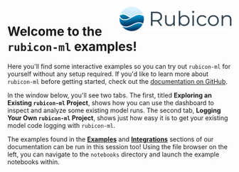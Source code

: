 <img src="../docs/source/_static/images/rubicon_logo.svg" width="50%" align="right">

# Welcome to the `rubicon-ml` examples!

Here you'll find some interactive examples so you can try out `rubicon-ml` for yourself
without any setup required. If you'd like to learn more about `rubicon-ml` before getting
started, check out the [documentation on GitHub](https://capitalone.github.io/rubicon/).

In the window below, you'll see two tabs. The first, titled **Exploring an Existing
`rubicon-ml` Project**, shows how you can use the dashboard to inspect and analyze some
existing model runs. The second tab, **Logging Your Own `rubicon-ml` Project**, shows
just how easy it is to get your existing model code logging with `rubicon-ml`.

The examples found in the [**Examples**](https://capitalone.github.io/rubicon/examples.html)
and [**Integrations**](https://capitalone.github.io/rubicon/integrations.html) sections of
our documentation can be run in this session too! Using the file browser on the left, you
can navigate to the `notebooks` directory and launch the example notebooks within.